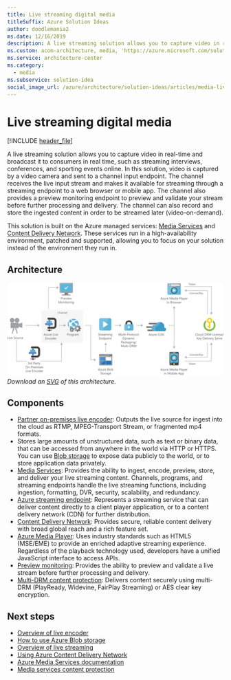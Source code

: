 ```yaml
---
title: Live streaming digital media
titleSuffix: Azure Solution Ideas
author: doodlemania2
ms.date: 12/16/2019
description: A live streaming solution allows you to capture video in real-time and broadcast it to consumers in real time, such as streaming interviews, conferences, and sporting events online.
ms.custom: acom-architecture, media, 'https://azure.microsoft.com/solutions/architecture/digital-media-live-stream/'
ms.service: architecture-center
ms.category:
  - media
ms.subservice: solution-idea
social_image_url: /azure/architecture/solution-ideas/articles/media-live-stream.png
---
```


# Live streaming digital media

[!INCLUDE [header_file](../../../includes/sol-idea-header.md)]

A live streaming solution allows you to capture video in real-time and broadcast it to consumers in real time, such as streaming interviews, conferences, and sporting events online. In this solution, video is captured by a video camera and sent to a channel input endpoint. The channel receives the live input stream and makes it available for streaming through a streaming endpoint to a web browser or mobile app. The channel also provides a preview monitoring endpoint to preview and validate your stream before further processing and delivery. The channel can also record and store the ingested content in order to be streamed later (video-on-demand).

This solution is built on the Azure managed services: [Media Services](https://azure.microsoft.com/services/media-services) and [Content Delivery Network](https://azure.microsoft.com/services/cdn). These services run in a high-availability environment, patched and supported, allowing you to focus on your solution instead of the environment they run in.

## Architecture

![Architecture Diagram](../media/digital-media-live-stream.png)
*Download an [SVG](../media/digital-media-live-stream.svg) of this architecture.*

## Components

* [Partner on-premises live encoder](/azure/media-services/latest/become-on-premises-encoder-partner): Outputs the live source for ingest into the cloud as RTMP, MPEG-Transport Stream, or fragmented mp4 formats.
* Stores large amounts of unstructured data, such as text or binary data, that can be accessed from anywhere in the world via HTTP or HTTPS. You can use [Blob storage](https://azure.microsoft.com/services/storage/blobs) to expose data publicly to the world, or to store application data privately.
* [Media Services](https://azure.microsoft.com/services/media-services): Provides the ability to ingest, encode, preview, store, and deliver your live streaming content. Channels, programs, and streaming endpoints handle the live streaming functions, including ingestion, formatting, DVR, security, scalability, and redundancy.
* [Azure streaming endpoint](https://azure.microsoft.com/services/media-services/live-on-demand): Represents a streaming service that can deliver content directly to a client player application, or to a content delivery network (CDN) for further distribution.
* [Content Delivery Network](https://azure.microsoft.com/services/cdn): Provides secure, reliable content delivery with broad global reach and a rich feature set.
* [Azure Media Player](https://azure.microsoft.com/services/media-services/media-player): Uses industry standards such as HTML5 (MSE/EME) to provide an enriched adaptive streaming experience. Regardless of the playback technology used, developers have a unified JavaScript interface to access APIs.
* [Preview monitoring](/api/Redirect/documentation/articles/web-sites-monitor): Provides the ability to preview and validate a live stream before further processing and delivery.
* [Multi-DRM content protection](https://azure.microsoft.com/services/media-services/content-protection): Delivers content securely using multi-DRM (PlayReady, Widevine, FairPlay Streaming) or AES clear key encryption.

## Next steps

* [Overview of live encoder](/azure/media-services/previous/media-services-live-encoders-overview)
* [How to use Azure Blob storage](/azure/storage/blobs/storage-quickstart-blobs-dotnet)
* [Overview of live streaming](/azure/media-services/previous/media-services-manage-channels-overview)
* [Using Azure Content Delivery Network](/azure/cdn/cdn-create-new-endpoint)
* [Azure Media Services documentation](/azure/media-services/)
* [Media services content protection](https://azure.microsoft.com/services/media-services/content-protection)